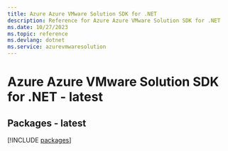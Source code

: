 ```yaml
---
title: Azure Azure VMware Solution SDK for .NET
description: Reference for Azure Azure VMware Solution SDK for .NET
ms.date: 10/27/2023
ms.topic: reference
ms.devlang: dotnet
ms.service: azurevmwaresolution
---
```

# Azure Azure VMware Solution SDK for .NET - latest
## Packages - latest
[!INCLUDE [packages](azure-vmware-solution-index.md)]